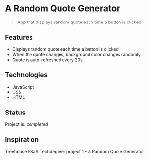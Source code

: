 # A Random Quote Generator

> App that displays random quote each time a button is clicked.

## Features

* Displays random quote each time a button is clicked
* When the quote changes, background color changes randomly
* Quote is auto-refreshed every 20s



## Technologies

* JavaScript
* CSS
* HTML

## Status

Project is: _completed_

## Inspiration

Treehouse FSJS Techdegree: project 1 - A Random Quote Generator

